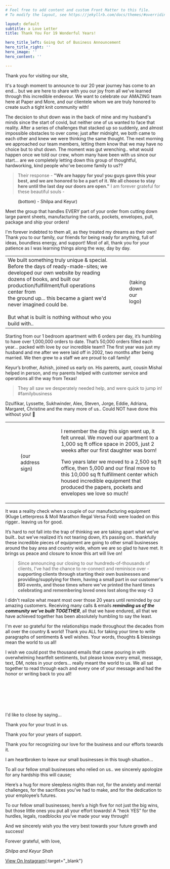 ```yaml
---
# Feel free to add content and custom Front Matter to this file.
# To modify the layout, see https://jekyllrb.com/docs/themes/#overriding-theme-defaults

layout: default
subtitle: a Love Letter
title: Thank You For 19 Wonderful Years!

hero_title_left: Going Out of Business Announcement
hero_title_right: ''
hero_image: ''
hero_content: ''

---
```


Thank you for visiting our site,

It's a tough moment to announce to our 20 year journey has come to an end... but we are here to share with you our joy from all we've learned through this incredible endevour. We want to celebrate our AMAZING team here at Paper and More, and our clientele whom we are truly  honored to create such a tight knit community with! 

The decision to shut down was in the back of mine and my husband's minds since the start of covid, but neither one of us wanted to face that reality. After a series of challenges that stacked up so suddenly, and almost impossible obstacles to over come; just after midnight, we both came to each other and knew we were thinking the same thought. The next morning we approached our team members, letting them know that we may have no choice but to shut down. The moment was gut wrenching.. what would happen once we told our crew, whom many have been with us since our start... are we completely letting down this group of thoughtful, hardworking, kind people who've become family to us??

> Their response - **"We are happy for you! you guys gave this your best, and we are honored to be a part of it. We all choose to stay here until the last day our doors are open."** I am forever grateful for these beautiful souls -

<figure>
 <img data-src="https://pm-site-assets-py4.s3.us-east-2.amazonaws.com/products/Group.jpeg">
 <figcaption>(bottom) - Shilpa and Keyur)</figcaption>
</figure>

Meet the group that handles EVERY part of your order from cutting down large parent sheets, manufacturing the cards, pockets, envelopes, pull, package and ship your orders!

I'm forever indebted to them all, as they treated my dreams as their own! Thank you to our family, our friends for being ready for anything, full of ideas, boundless energy, and support! Most of all, thank you for your patience as I was learning things along the way, day by day.

<table>
    <tbody>
        <tr>
            <td>
                We built something truly unique &amp; special. Before the days of ready-made-sites; we developed our own website by reading dozens of books, and built our production/fulfillment/full operations center from <br>
                the ground up... this became a giant we'd never imagined could be. <br>
                <br>
                But what is built is nothing without who you build with..
            </td>
            <td>
                <figure>
                    <img data-src="https://pm-site-assets-py4.s3.us-east-2.amazonaws.com/products/logo.jpg">
                    <figcaption>(taking down our logo)</figcaption>
                </figure>
            </td>
        </tr>
    </tbody>
</table>

Starting from our 1 bedroom apartment with 6 orders per day, it’s humbling to have over 1,000,000 orders to date. That’s 50,000 orders filled each year… packed with love by our incredible team!! The first year was just my husband and me after we were laid off in 2002, two months after being married. We then grew to a staff we are proud to call family!

Keyur’s brother, Ashish, joined us early on. His parents, aunt, cousin Mishal helped in person, and my parents helped with customer service and operations all the way from Texas!

> They all saw we desperately needed help, and were quick to jump in! #familybusiness

Dzulfikar, Lyssette, Sukhwinder, Alex, Steven, Jorge, Eddie, Adriana, Margaret, Christine and the many more of us.. Could NOT have done this without you! 💝

<table>
    <tbody>
        <tr>
            <td>
                <figure>
                    <img data-src="https://pm-site-assets-py4.s3.us-east-2.amazonaws.com/products/address.jpg">
                    <figcaption>(our address sign)</figcaption>
                </figure>
            </td>
            <td>
                <p>
                    I remember the day this sign went up, it felt unreal. We moved our apartment to a 1,000 sq ft office space in 2005, just 2 weeks after our first daughter was born!
                </p>
                <p>
                    Two years later we moved to a 2,500 sq ft office, then 5,000 and our final move to this 10,000 sq ft fulfillment center which housed incredible equipment that produced the papers, pockets and envelopes we love so much!
                </p>
            </td>
        </tr>
    </tbody>
</table>

It was a reality check when a couple of our manufacturing equipment (Kluge Letterpress & Moll Marathon Regal Versa Fold) were loaded on this rigger.. leaving us for good.

It’s hard to not fall into the trap of thinking we are taking apart what we’ve built.. but we’ve realized it’s not tearing down, it’s passing on.. thankfully these incredible pieces of equipment are going to other small businesses around the bay area and country wide, whom we are so glad to have met. It brings us peace and closure to know this art will live on!

> Since announcing our closing to our hundreds-of-thousands of clients, I've had the chance to re-connect and reminisce over - 
> **supporting clients through starting their own businesses and providing/supplying for them, having a small part in our customer's BIG events, and those times where we've printed the hard times celebrating and remembering loved ones lost along the way <3**

I didn't realize what meant most over those 20 years until reminded by our amazing customers. Receiving many calls & emails _**reminding us of the community we’ve built TOGETHER**_, all that we have endured, all that we have achieved together has been absolutely humbling to say the least.

I'm ever so grateful for the relationships made throughout the decades from all over the country & world! Thank you ALL for taking your time to write paragraphs of sentiments & well wishes. Your words, thoughts & blessings mean the world to us all!

I wish we could post the thousand emails that came pouring in with overwhelming heartfelt sentiments, but please know every email, message, text, DM, notes in your orders... really meant the world to us. We all sat together to read through each and every one of your message and had the honor or writing back to you all!

<div class="image-gallery">
    <figure>
        <img data-src="https://pm-site-assets-py4.s3.us-east-2.amazonaws.com/products/letter.jpeg">
    </figure>
    <figure>
        <img data-src="https://pm-site-assets-py4.s3.us-east-2.amazonaws.com/products/Capture.PNG">
    </figure>
    <figure>
        <img data-src="https://pm-site-assets-py4.s3.us-east-2.amazonaws.com/products/letter1.jpeg">
    </figure>
    <figure>
        <img data-src="https://pm-site-assets-py4.s3.us-east-2.amazonaws.com/products/letter-kevin.jpeg">
    </figure>
    <figure>
        <img data-src="https://pm-site-assets-py4.s3.us-east-2.amazonaws.com/products/letter-3.jpeg">
    </figure>
    <figure>
        <img data-src="https://pm-site-assets-py4.s3.us-east-2.amazonaws.com/products/letter4.jpeg">
    </figure>
    <figure>
        <img data-src="https://pm-site-assets-py4.s3.us-east-2.amazonaws.com/products/letter-5.jpeg">
    </figure>
</div>

I'd like to close by saying...

Thank you for your trust in us.

Thank you for your years of support.

Thank you for recognizing our love for the business and our efforts towards it.

I am heartbroken to leave our small businesses in this tough situation...

To all our fellow small businesses who relied on us.. we sincerely apologize for any hardship this will cause;

Here’s a hug for more sleepless nights than not, for the anxiety and mental challenges, for the sacrifices you’ve had to make, and for the dedication to your employee’s futures.

To our fellow small businesses; here’s a high five for not just the big wins, but those little ones you put all your effort towards! A “heck YES” for the hurdles, legals, roadblocks you’ve made your way through!

And we sincerely wish you the very best towards your future growth and success!

Forever grateful, with love,

*Shilpa and Keyur Shah*


[comment]: <> (credit : illustration by [stories - www.freepik.com]&#40;https://www.freepik.com/free-vector/closed-sign-concept-illustration_13106804.htm&#41;{:target="_blank"})
[View On Instagram](**https://www.instagram.com/p/CV83IqXv-Tk/**){:target="_blank"}
